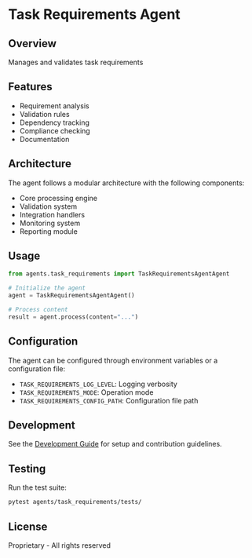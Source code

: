 # Task Requirements Agent

## Overview
Manages and validates task requirements

## Features
- Requirement analysis
- Validation rules
- Dependency tracking
- Compliance checking
- Documentation

## Architecture
The agent follows a modular architecture with the following components:
- Core processing engine
- Validation system
- Integration handlers
- Monitoring system
- Reporting module

## Usage
```python
from agents.task_requirements import TaskRequirementsAgentAgent

# Initialize the agent
agent = TaskRequirementsAgentAgent()

# Process content
result = agent.process(content="...")
```

## Configuration
The agent can be configured through environment variables or a configuration file:
- `TASK_REQUIREMENTS_LOG_LEVEL`: Logging verbosity
- `TASK_REQUIREMENTS_MODE`: Operation mode
- `TASK_REQUIREMENTS_CONFIG_PATH`: Configuration file path

## Development
See the [Development Guide](docs/development.md) for setup and contribution guidelines.

## Testing
Run the test suite:
```bash
pytest agents/task_requirements/tests/
```

## License
Proprietary - All rights reserved
